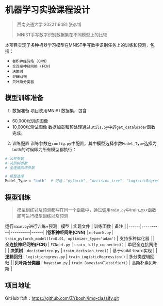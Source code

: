 # 机器学习实验课程设计
> 西南交通大学  2022116481  张彦博
>
>MNIST手写数字识别数据集在不同模型上的比较

本项目实现了多种机器学习模型在MNIST手写数字识别任务上的训练和预测，包括：

* `卷积神经网络 (CNN)`
* `全连接神经网络 (FCN)`
* `决策树`
* `逻辑回归`
* `贝叶斯分类器`

## 模型训练准备
1. 数据准备
项目使用MNIST数据集，包含
* 60,000张训练图像
* 10,000张测试图像
数据加载和预处理通过`utils.py`中的`get_dataloader`函数完成。

2. 训练配置
训练参数在`config.py`中配置，其中模型选择参数`Model_Type`选择为both的时候即为所有模型都执行：  
```python  
# 公共参数
# 决策树参数
# 全连接网络参数

# 模型选择
Model_Type = "both"  # 可选："pytorch", "decision_tree", "LogisticRegression", "Bayesian", "FCN" 或 "both"
```

## 模型训练
>模型训练以及预测都写在同一个函数中，通过调用`main.py`中train_xxx函数即可进行模型训练以及预测

运行`main.py`进行训练+预测
| 模型 | 实现文件 | 训练函数 | 备注 |
|------|----------|----------|------|
| ​**卷积神经网络(CNN)​**​ | `network.py` | `train_pytorch_model(lr=0.01, optimizer_type='adam')` | 支持多种优化器 |
| ​**全连接神经网络(FCN)​**​ | `FCNnet.py` | `train_fully_connected()` | 单层全连接网络 |
| ​**决策树**​ | `decisiontree.py` | `train_decision_tree()` | 基于scikit-learn实现 |
| ​**逻辑回归**​ | `logisticregress.py` | `train_LogisticRegression()` | 多分类逻辑回归 |
| ​**贝叶斯分类器**​ | `bayesian.py` | `train_BayesianClassifier()` | 高斯朴素贝叶斯 |

## 项目地址
GitHub仓库：https://github.com/ZYboshi/img-classify.git